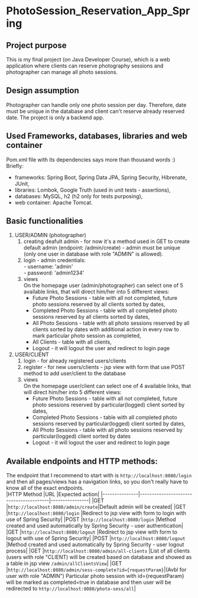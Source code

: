 # PhotoSession_Reservation_App_Spring

## Project purpose
This is my final project (on Java Developer Course), which is a web application where clients can reserve photography sessions and photographer can manage all photo sessions.

## Design assumption
Photographer can handle only one photo session per day. Therefore, date must be unique in the database and client can't reserve already reserved date. The project is only a backend app.

## Used Frameworks, databases, libraries and web container
Pom.xml file with its dependencies says more than thousand words :) Briefly:
- frameworks: Spring Boot, Spring Data JPA, Spring Security, Hibrenate, JUnit,
- libraries: Lombok, Google Truth (used in unit tests - assertions), 
- databases: MySQL, h2 (h2 only for tests purposing),
- web container: Apache Tomcat.

## Basic functionalities
<ol>
<li>USER/ADMIN (photographer)
  <ol>
  <li>creating deafult admin - for now it's a method used in GET to create default admin (endpoint: /admin/create) - admin must be unique (only one user in database with role "ADMIN" is allowed).
    </li>
  <li>login - admin credentials:<br>
    - username: 'admin'<br>
    - password: 'admin1234'
    </li>
  <li>views<br>
    On the homepage user (admin/photographer) can select one of 5 available links, that will direct him/her into 5 different views:
    <ul>
    <li>Future Photo Sessions - table with all not completed, future photo sessions reserved by all clients sorted by dates,</li>
    <li>Completed Photo Sessions - table with all completed photo sessions reserved by all clients sorted by dates,</li>
    <li>All Photo Sessions - table with all photo sessions reserved by all clients sorted by dates with additional action in every row to mark particular           photo session as completed,</li>
    <li>All Clients - table with all clients,</li>
    <li>Logout - it will logout the user and redirect to login page</li>
      </ul>
     </li>
   </ol>
<li>USER/CLIENT
  <ol>
    <li>login - for already registered users/clients</li>
    <li>register - for new users/clients - jsp view with form that use POST method to add user/client to the database</li>
    <li>views<br>
     On the homepage user/client can select one of 4 available links, that will direct him/her into 5 different views:
    <ul>
    <li>Future Photo Sessions - table with all not completed, future photo sessions reserved by particular(logged) client sorted by dates,</li>
    <li>Completed Photo Sessions - table with all completed photo sessions reserved by particular(logged) client sorted by dates,</li>
    <li>All Photo Sessions - table with all photo sessions reserved by particular(logged) client sorted by dates</li>
    <li>Logout - it will logout the user and redirect to login page</li>
    </ul>
    </li>
  </ol>
</ol>

## Available endpoints and HTTP methods:
The endpoint that I recommend to start with is ```http://localhost:8080/login``` and then all pages/views has a navigation links, so you don't really have to know all of the exact endpoints. <br>
|HTTP Method	  |URL	                               |Expected action|
|---------------|----------------------------------------|----------------|
|GET	          |```http://localhost:8080/admin/create```|Default admin will be created|
|GET	          |```http://localhost:8080/login```	     |Redirect to jsp view with form to login with use of Spring Security|
|POST	          |```http://localhost:8080/login```	     |Method created and used automatically by Spring Security - user authentication|
|GET	          |```http://localhost:8080/logout```	     |Redirect to jsp view with form to logout with use of Spring Security|
|POST	          |```http://localhost:8080/logout```	     |Method created and used automatically by Spring Security - user logout process|
|GET	          |```http://localhost:8080/admin/all-clients```	     |List of all clients (users with role "CLIENT) will be created based on database and showed as a table in jsp view ```/admin/allClientsView```|
|GET	          |```http://localhost:8080/admin/sess-complete?id={requestParam}```|(Avbl for user with role "ADMIN") Particular photo session with id={requestParam} will be marked as completed=true in database and then user will be redirected to ```http://localhost:8080/photo-sess/all```|


